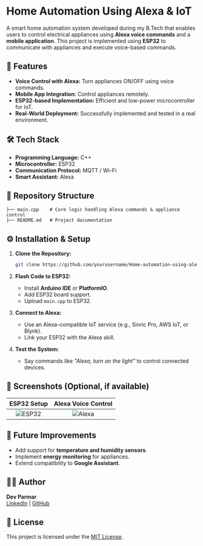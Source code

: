 # Home Automation Using Alexa & IoT

A smart home automation system developed during my B.Tech that enables users to control electrical appliances using **Alexa voice commands** and a **mobile application**. This project is implemented using **ESP32** to communicate with appliances and execute voice-based commands.

## 🚀 Features
- **Voice Control with Alexa:** Turn appliances ON/OFF using voice commands.
- **Mobile App Integration:** Control appliances remotely.
- **ESP32-based Implementation:** Efficient and low-power microcontroller for IoT.
- **Real-World Deployment:** Successfully implemented and tested in a real environment.

## 🛠️ Tech Stack
- **Programming Language:** C++
- **Microcontroller:** ESP32
- **Communication Protocol:** MQTT / Wi-Fi
- **Smart Assistant:** Alexa

## 📂 Repository Structure
```
├── main.cpp    # Core logic handling Alexa commands & appliance control
├── README.md   # Project documentation
```

## ⚙️ Installation & Setup
1. **Clone the Repository:**
   ```bash
   git clone https://github.com/yourusername/Home-automation-using-alexa_IOT.git
   ```

2. **Flash Code to ESP32:**
   - Install **Arduino IDE** or **PlatformIO**.
   - Add ESP32 board support.
   - Upload `main.cpp` to ESP32.

3. **Connect to Alexa:**
   - Use an Alexa-compatible IoT service (e.g., Sinric Pro, AWS IoT, or Blynk).
   - Link your ESP32 with the Alexa skill.

4. **Test the System:**
   - Say commands like _"Alexa, turn on the light"_ to control connected devices.

## 📸 Screenshots (Optional, if available)
| **ESP32 Setup** | **Alexa Voice Control** |
|:---------------:|:----------------------:|
| ![ESP32](assets/images/esp32.png) | ![Alexa](assets/images/alexa_command.png) |

## 🔮 Future Improvements
- Add support for **temperature and humidity sensors**.
- Implement **energy monitoring** for appliances.
- Extend compatibility to **Google Assistant**.

## 👨‍💻 Author
**Dev Parmar**  
[LinkedIn](https://linkedin.com/in/yourprofile) | [GitHub](https://github.com/yourusername)

## 📝 License
This project is licensed under the [MIT License](LICENSE).

